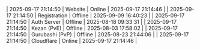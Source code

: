 | 2025-09-17 21:14:50 | Website | Online | 2025-09-17 21:14:46 |
| 2025-09-17 21:14:50 | Registration | Offline | 2025-09-09 16:40:23 |
| 2025-09-17 21:14:50 | Auth Server | Offline | 2025-08-18 09:33:31 |
| 2025-09-17 21:14:50 | Kezan (PvE) | Offline | 2025-08-03 17:58:02 |
| 2025-09-17 21:14:50 | Gurubashi (PvP) | Offline | 2025-08-23 21:44:06 |
| 2025-09-17 21:14:50 | Cloudflare | Online | 2025-09-17 21:14:46 |
